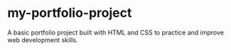 # my-portfolio-project
A basic portfolio project built with HTML and CSS to practice and improve web development skills.
